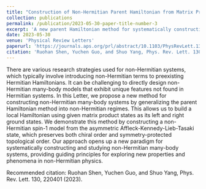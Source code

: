 ```yaml
---
title: "Construction of Non-Hermitian Parent Hamiltonian from Matrix Product States"
collection: publications
permalink: /publication/2023-05-30-paper-title-number-3
excerpt: 'A new parent Hamiltonian method for systematically constructing non-Hermitian systems.'
date: 2023-05-30
venue: 'Physical Review Letters'
paperurl: 'https://journals.aps.org/prl/abstract/10.1103/PhysRevLett.130.220401'
citation: 'Ruohan Shen, Yuchen Guo, and Shuo Yang, Phys. Rev. Lett. 130, 220401 (2023).'
---
```

There are various research strategies used for non-Hermitian systems, which typically involve introducing non-Hermitian terms to preexisting Hermitian Hamiltonians. It can be challenging to directly design non-Hermitian many-body models that exhibit unique features not found in Hermitian systems. In this Letter, we propose a new method for constructing non-Hermitian many-body systems by generalizing the parent Hamiltonian method into non-Hermitian regimes. This allows us to build a local Hamiltonian using given matrix product states as its left and right ground states. We demonstrate this method by constructing a non-Hermitian spin-1 model from the asymmetric Affleck-Kennedy-Lieb-Tasaki state, which preserves both chiral order and symmetry-protected topological order. Our approach opens up a new paradigm for systematically constructing and studying non-Hermitian many-body systems, providing guiding principles for exploring new properties and phenomena in non-Hermitian physics.

Recommended citation: Ruohan Shen, Yuchen Guo, and Shuo Yang, Phys. Rev. Lett. 130, 220401 (2023).
